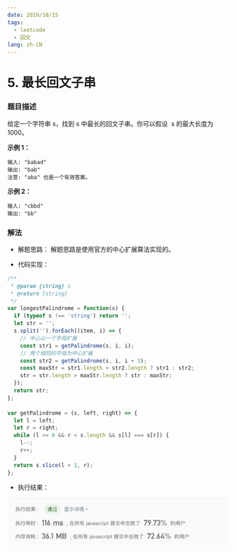 ```yaml
---
date: 2019/10/15
tags:
  - leetcode
  - 回文
lang: zh-CN
---
```


# 5. 最长回文子串

### 题目描述

给定一个字符串 s，找到 s 中最长的回文子串。你可以假设  s 的最大长度为 1000。

**示例 1：**

```
输入: "babad"
输出: "bab"
注意: "aba" 也是一个有效答案。
```

**示例 2：**

```
输入: "cbbd"
输出: "bb"
```

### 解法

- 解题思路：
  解题思路是使用官方的中心扩展算法实现的。

- 代码实现：

```js
/**
 * @param {string} s
 * @return {string}
 */
var longestPalindrome = function(s) {
  if (typeof s !== 'string') return '';
  let str = '';
  s.split('').forEach((item, i) => {
    // 中心以一个字母扩展
    const str1 = getPalindrome(s, i, i);
    // 两个相同的字母为中心扩展
    const str2 = getPalindrome(s, i, i + 1);
    const maxStr = str1.length > str2.length ? str1 : str2;
    str = str.length > maxStr.length ? str : maxStr;
  });
  return str;
};

var getPalindrome = (s, left, right) => {
  let l = left;
  let r = right;
  while (l >= 0 && r < s.length && s[l] === s[r]) {
    l--;
    r++;
  }
  return s.slice(l + 1, r);
};
```

- 执行结果：

![执行结果](https://raw.githubusercontent.com/lemon-lc/vue-blog/images/images20191108221729.png)
